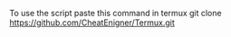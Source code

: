 To use the script paste this command in termux
git clone https://github.com/CheatEnigner/Termux.git
